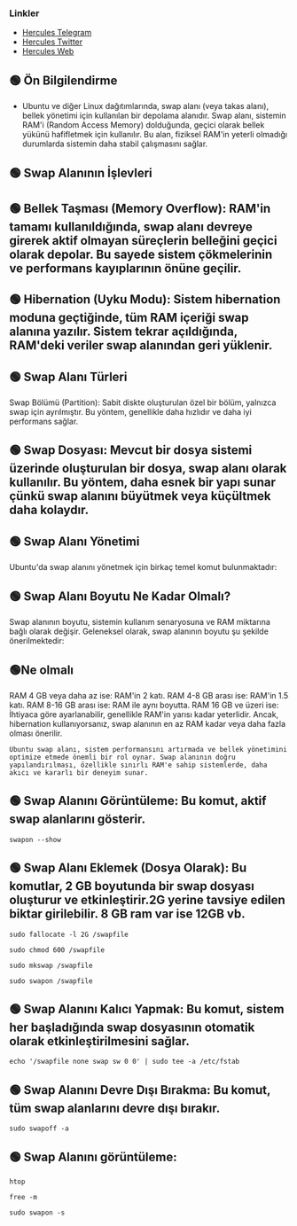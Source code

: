 

### Linkler
 * [Hercules Telegram](https://t.me/HerculesNode)
 * [Hercules Twitter](https://twitter.com/Herculesnode)
 * [Hercules Web](https://herculesnode.com)



## 🟢 Ön Bilgilendirme
- Ubuntu ve diğer Linux dağıtımlarında, swap alanı (veya takas alanı), bellek yönetimi için kullanılan bir depolama alanıdır. Swap alanı, sistemin RAM'i (Random Access Memory) dolduğunda, geçici olarak bellek yükünü hafifletmek için kullanılır. Bu alan, fiziksel RAM'in yeterli olmadığı durumlarda sistemin daha stabil çalışmasını sağlar.

## 🟢 Swap Alanının İşlevleri
## 🟢 Bellek Taşması (Memory Overflow): RAM'in tamamı kullanıldığında, swap alanı devreye girerek aktif olmayan süreçlerin belleğini geçici olarak depolar. Bu sayede sistem çökmelerinin ve performans kayıplarının önüne geçilir.

## 🟢 Hibernation (Uyku Modu): Sistem hibernation moduna geçtiğinde, tüm RAM içeriği swap alanına yazılır. Sistem tekrar açıldığında, RAM'deki veriler swap alanından geri yüklenir.

## 🟢 Swap Alanı Türleri
Swap Bölümü (Partition): Sabit diskte oluşturulan özel bir bölüm, yalnızca swap için ayrılmıştır. Bu yöntem, genellikle daha hızlıdır ve daha iyi performans sağlar.

## 🟢 Swap Dosyası: Mevcut bir dosya sistemi üzerinde oluşturulan bir dosya, swap alanı olarak kullanılır. Bu yöntem, daha esnek bir yapı sunar çünkü swap alanını büyütmek veya küçültmek daha kolaydır.

## 🟢 Swap Alanı Yönetimi
Ubuntu'da swap alanını yönetmek için birkaç temel komut bulunmaktadır:

## 🟢 Swap Alanı Boyutu Ne Kadar Olmalı?
Swap alanının boyutu, sistemin kullanım senaryosuna ve RAM miktarına bağlı olarak değişir. Geleneksel olarak, swap alanının boyutu şu şekilde önerilmektedir:

## 🟢Ne olmalı

RAM 4 GB veya daha az ise: RAM'in 2 katı.
RAM 4-8 GB arası ise: RAM'in 1.5 katı.
RAM 8-16 GB arası ise: RAM ile aynı boyutta.
RAM 16 GB ve üzeri ise: İhtiyaca göre ayarlanabilir, genellikle RAM'in yarısı kadar yeterlidir.
Ancak, hibernation kullanıyorsanız, swap alanının en az RAM kadar veya daha fazla olması önerilir.

	Ubuntu swap alanı, sistem performansını artırmada ve bellek yönetimini optimize etmede önemli bir rol oynar. Swap alanının doğru yapılandırılması, özellikle sınırlı RAM'e sahip sistemlerde, daha akıcı ve kararlı bir deneyim sunar.



## 🟢 Swap Alanını Görüntüleme: Bu komut, aktif swap alanlarını gösterir.


```shell
swapon --show
```

## 🟢 Swap Alanı Eklemek (Dosya Olarak): Bu komutlar, 2 GB boyutunda bir swap dosyası oluşturur ve etkinleştirir.2G yerine tavsiye edilen biktar girilebilir. 8 GB ram var ise 12GB vb.


```shell
sudo fallocate -l 2G /swapfile
```
```shell
sudo chmod 600 /swapfile
```
```shell
sudo mkswap /swapfile
```
```shell
sudo swapon /swapfile
```

## 🟢 Swap Alanını Kalıcı Yapmak: Bu komut, sistem her başladığında swap dosyasının otomatik olarak etkinleştirilmesini sağlar.


```shell
echo '/swapfile none swap sw 0 0' | sudo tee -a /etc/fstab
```

## 🟢 Swap Alanını Devre Dışı Bırakma: Bu komut, tüm swap alanlarını devre dışı bırakır.

```shell
sudo swapoff -a
```

## 🟢 Swap Alanını görüntüleme:

```shell
htop
```
```shell
free -m
```
```shell
sudo swapon -s
```